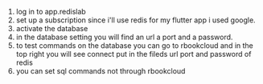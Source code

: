 1. log in to app.redislab
2. set up a subscription since i'll use redis for my flutter app i used google.
3. activate the database
4. in the database setting you will find an url a port and a password.
5. to test commands on the database you can go to rbookcloud and in the top right you will see connect 
   put in the fileds url port and password of redis
6. you can set sql commands not through rbookcloud

